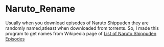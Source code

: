 # Naruto_Rename

Usually when you download episodes of Naruto Shippuden they are randomly named,atleast when downloaded from torrents.
So, I made this program to get names from Wikipedia page of [List of Naruto Shippuden Episodes](https://en.wikipedia.org/wiki/List_of_Naruto:_Shippuden_episodes)

